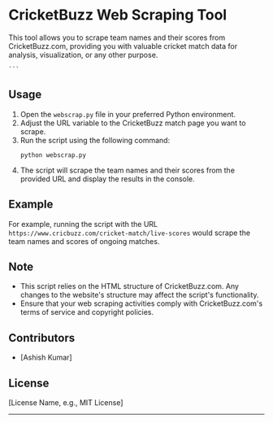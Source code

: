 

# CricketBuzz Web Scraping Tool

This tool allows you to scrape team names and their scores from CricketBuzz.com, providing you with valuable cricket match data for analysis, visualization, or any other purpose.


    ```

## Usage

1. Open the `webscrap.py` file in your preferred Python environment.
2. Adjust the URL variable to the CricketBuzz match page you want to scrape.
3. Run the script using the following command:
    ```
    python webscrap.py
    ```
4. The script will scrape the team names and their scores from the provided URL and display the results in the console.

## Example

For example, running the script with the URL `https://www.cricbuzz.com/cricket-match/live-scores` would scrape the team names and scores of ongoing matches.

## Note

- This script relies on the HTML structure of CricketBuzz.com. Any changes to the website's structure may affect the script's functionality.
- Ensure that your web scraping activities comply with CricketBuzz.com's terms of service and copyright policies.

## Contributors

- [Ashish Kumar]

## License

[License Name, e.g., MIT License]

---

